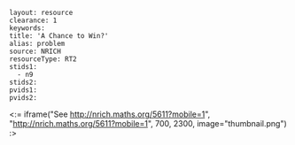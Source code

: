 ````
layout: resource
clearance: 1
keywords:
title: 'A Chance to Win?'
alias: problem
source: NRICH
resourceType: RT2
stids1: 
  - n9
stids2:
pvids1:
pvids2:

````

<:= iframe("See http://nrich.maths.org/5611?mobile=1", "http://nrich.maths.org/5611?mobile=1", 700, 2300, image="thumbnail.png") :>

